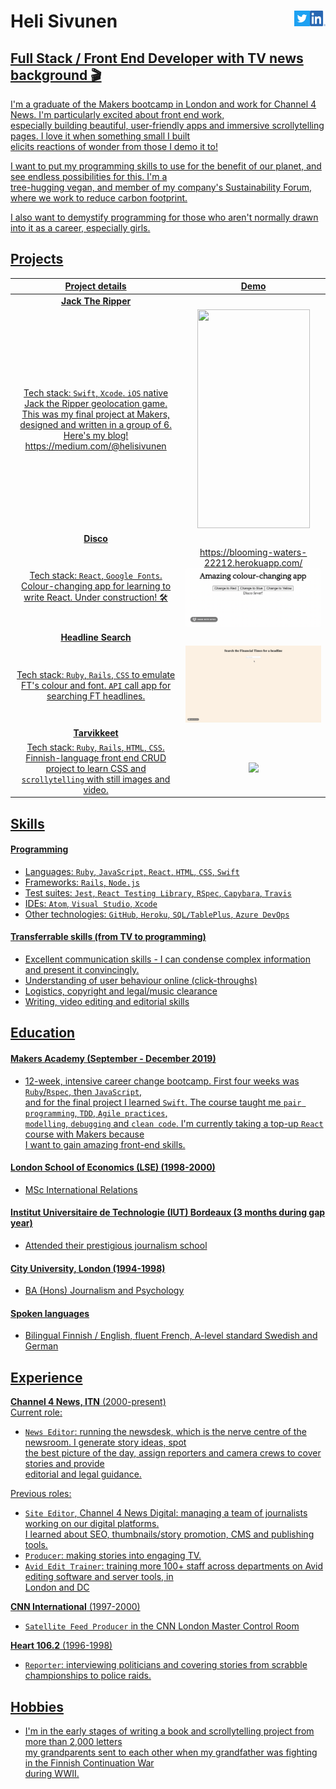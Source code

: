 # Heli Sivunen <a  href="https://www.linkedin.com/in/heli-sivunen/"> <img align="right" src="/public/LI-In-Bug.png" width="25" height="25"/><a  href="https://twitter.com/Heli_Sivunen"> <img align="right" src="/public/Twitter_Social_Icon_Square_Color.png" width="25" height="25"/>

## Full Stack / Front End Developer with TV news background 🎬

I'm a graduate of the Makers bootcamp in London and work for Channel 4 News. I'm particularly excited about front end work,  
especially building beautiful, user-friendly apps and immersive scrollytelling pages. I love it when something small I built  
elicits reactions of wonder from those I demo it to!

I want to put my programming skills to use for the benefit of our planet, and see endless possibilities for this. I'm a  
tree-hugging vegan, and member of my company's Sustainability Forum, where we work to reduce carbon footprint.

I also want to demystify programming for those who aren't normally drawn into it as a career, especially girls.

## Projects

|    Project details                                        |    Demo                                        |  
| :-------------------------------------------------: | :-------------------------------------------------: |  
|     **Jack The Ripper**
Tech stack: `Swift`, `Xcode`. `iOS` native Jack the Ripper geolocation game. This was my final project at Makers,  designed and written in a group of 6. Here's my blog! https://medium.com/@helisivunen                     |     <img src="/public/JackTheRipper.gif" width="180" height="350"/>
|         **Disco**
|              Tech stack: `React`, `Google Fonts`. Colour-changing app for learning to write React. Under construction! 🛠                                         |https://blooming-waters-22212.herokuapp.com/ <img src="/public/Disco_1.gif"/> |
|         **Headline Search**
|              Tech stack: `Ruby`, `Rails`, `CSS` to emulate FT's colour and font. `API` call app for searching FT headlines.                                         |  <img src="/public/FT.gif"/>|
|         **Tarvikkeet**                              |                                                   |
|              Tech stack: `Ruby`, `Rails`, `HTML`, `CSS`. Finnish-language front end CRUD project to learn CSS and `scrollytelling` with still images and video.                                         | <img src="/public/Tarvikkeet_small.gif"/>





## Skills

#### Programming

-	Languages: `Ruby`, `JavaScript`, `React`, `HTML`, `CSS`, `Swift`  
-	Frameworks: `Rails`, `Node.js`  
-	Test suites: `Jest`, `React Testing Library`, `RSpec`, `Capybara`, `Travis`  
-	IDEs: `Atom`, `Visual Studio`, `Xcode`  
-	Other technologies: `GitHub`, `Heroku`, `SQL/TablePlus`, `Azure DevOps`   

#### Transferrable skills (from TV to programming)

- Excellent communication skills - I can condense complex information and present it convincingly.
- Understanding of user behaviour online (click-throughs)
- Logistics, copyright and legal/music clearance
- Writing, video editing and editorial skills

## Education

#### Makers Academy (September - December 2019)

- 12-week, intensive career change bootcamp. First four weeks was `Ruby`/`Rspec`, then `JavaScript`,  
  and for the final project I learned `Swift`. The course taught me `pair programming`, `TDD`, `Agile practices`,  
  `modelling`, `debugging` and `clean code`. I'm currently taking a top-up `React` course with Makers because  
  I want to gain amazing front-end skills.

#### London School of Economics (LSE) (1998-2000)

- MSc International Relations

#### Institut Universitaire de Technologie (IUT) Bordeaux (3 months during gap year)

- Attended their prestigious journalism school

#### City University, London (1994-1998)

- BA (Hons) Journalism and Psychology

#### Spoken languages

- Bilingual Finnish / English, fluent French, A-level standard Swedish and German

## Experience

**Channel 4 News, ITN** (2000-present)    
Current role:
- `News Editor`: running the newsdesk, which is the nerve centre of the newsroom. I generate story ideas, spot  
  the best picture of the day, assign reporters and camera crews to cover stories and provide  
  editorial and legal guidance.

Previous roles:   
- `Site Editor`, Channel 4 News Digital: managing a team of journalists working on our digital platforms.  
  I learned about SEO, thumbnails/story promotion, CMS and publishing tools.  
- `Producer`: making stories into engaging TV.
- `Avid Edit Trainer`: training more 100+ staff across departments on Avid editing software and server tools, in  
  London and DC

**CNN International** (1997-2000)   
- `Satellite Feed Producer` in the CNN London Master Control Room  

**Heart 106.2** (1996-1998)   
- `Reporter`: interviewing politicians and covering stories from scrabble championships to police raids.

## Hobbies
- I'm in the early stages of writing a book and scrollytelling project from more than 2,000 letters  
  my grandparents sent to each other when my grandfather was fighting in the Finnish Continuation War  
  during WWII.
